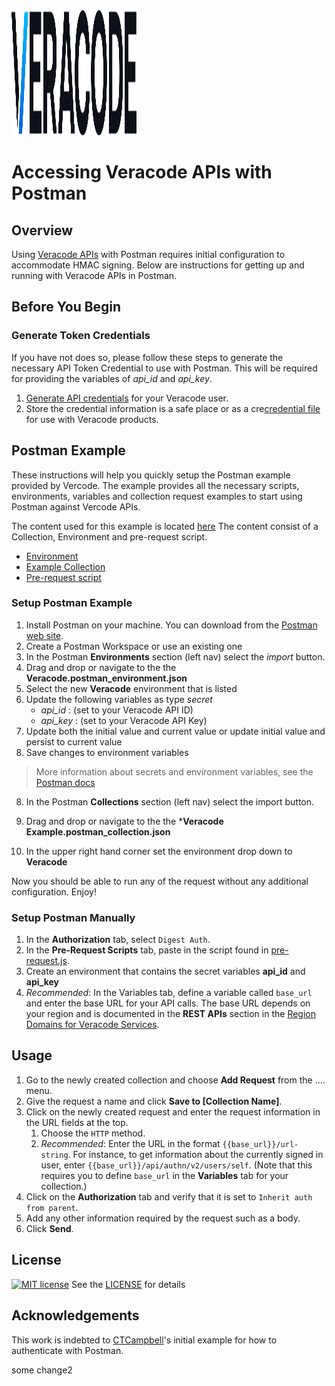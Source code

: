 <picture>
    <source media="(prefers-color-scheme: dark)" srcset="https://raw.githubusercontent.com/veracode/veracode.github.io/c8597dfd416f971e78936fe28922d63c2223704e/assets/images/veracode-white-hires.svg" height="200" width="200">
    <source media="(prefers-color-scheme: light)" srcset="https://raw.githubusercontent.com/veracode/veracode.github.io/c8597dfd416f971e78936fe28922d63c2223704e/assets/images/veracode-black-hires.svg" height="200" width="200">
    <img alt="Veracode Logo" src="https://raw.githubusercontent.com/veracode/veracode.github.io/c8597dfd416f971e78936fe28922d63c2223704e/assets/images/veracode-black-hires.svg" height="200" width="200">
</picture>

# Accessing Veracode APIs with Postman

## Overview

Using [Veracode APIs](https://docs.veracode.com/r/c_gettingstarted) with Postman requires initial configuration to accommodate HMAC signing. Below are instructions for getting up and running with Veracode APIs in Postman.

## Before You Begin

### Generate Token Credentials

If you have not does so, please follow these steps to generate the necessary API Token Credential to use with Postman. This will be required for providing the variables of *api_id* and *api_key*.

1. [Generate API credentials](https://docs.veracode.com/r/t_create_api_creds) for your Veracode user.
2. Store the credential information is  a safe place or as a cre[credential file](https://docs.veracode.com/r/c_configure_api_cred_file) for use with Veracode products.

## Postman Example

These instructions will help you quickly setup the Postman example provided by Vercode. The example provides all the necessary scripts, environments, variables and collection request examples to start using Postman against Vercode APIs.

The content used for this example is located [here](https://github.com/veracode/veracode-postman/tree/main) The content consist of a Collection, Environment and pre-request script.

- [Environment](https://github.com/veracode/veracode-postman/blob/main/Veracode.postman_environment.json)
- [Example Collection](https://github.com/veracode/veracode-postman/blob/main/Veracode%20Example.postman_collection.json)
- [Pre-request script](https://github.com/veracode/veracode-postman/blob/main/pre-request.js)

### Setup Postman Example

1. Install Postman on your machine. You can download from the [Postman web site](https://www.postman.com/downloads/).
2. Create a Postman Workspace or use an existing one
3. In the Postman **Environments** section (left nav) select the *import* button.
4. Drag and drop or navigate to the the **Veracode.postman_environment.json**
5. Select the new **Veracode** environment that is listed
6. Update the following variables as type *secret*
   - *api_id* : (set to your Veracode API ID)
   - *api_key* : (set to your Veracode API Key)
7. Update both the initial value and current value or update initial value and persist to current value
8. Save changes to environment variables

> More information about secrets and environment variables, see the [Postman docs](https://blog.postman.com/introducing-secret-variable-type-in-postman/)

8. In the Postman **Collections** section (left nav) select the import button.
9. Drag and drop or navigate to the the ***Veracode Example.postman_collection.json**

10. In the upper right hand corner set the environment drop down to **Veracode**

Now you should be able to run any of the request without any additional configuration. Enjoy!

### Setup Postman Manually

1. In the **Authorization** tab, select `Digest Auth`.
2. In the **Pre-Request Scripts** tab, paste in the script found in [pre-request.js](https://github.com/veracode/veracode-postman/blob/main/pre-request.js).
3. Create an environment that contains the secret variables **api_id** and **api_key**
4. *Recommended*: In the Variables tab, define a variable called `base_url` and enter the base URL for your API calls. The base URL depends on your region and is documented in the **REST APIs** section in the [Region Domains for Veracode Services](https://docs.veracode.com/r/Region_Domains_for_Veracode_APIs).

## Usage

1. Go to the newly created collection and choose **Add Request** from the …. menu.
1. Give the request a name and click **Save to [Collection Name]**.
1. Click on the newly created request and enter the request information in the URL fields at the top.
    1. Choose the `HTTP` method.
    1. *Recommended*: Enter the URL in the format `{{base_url}}/url-string`. For instance, to get information about the currently signed in user, enter `{{base_url}}/api/authn/v2/users/self`. (Note that this requires you to define `base_url` in the **Variables** tab for your collection.)
1. Click on the **Authorization** tab and verify that it is set to `Inherit auth from parent`.
1. Add any other information required by the request such as a body.
1. Click **Send**.

## License

[![MIT license](https://img.shields.io/badge/License-MIT-blue.svg)](LICENSE)
See the [LICENSE](https://github.com/veracode/.github/blob/main/LICENSE) for details

## Acknowledgements

This work is indebted to [CTCampbell](https://github.com/ctcampbell)'s initial example for how to authenticate with Postman.

some change2
